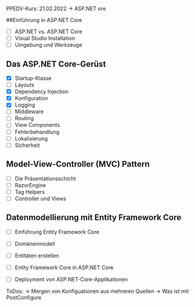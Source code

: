 PPEDV-Kurs: 21.02.2022 -> ASP.NET ore

##Einführung in ASP.NET Core
- [ ] ASP.NET vs. ASP.NET Core
- [ ] Visual Studio Installation
- [ ] Umgebung und Werkzeuge
## Das ASP.NET Core-Gerüst
- [x] Startup-Klasse
- [ ] Layouts
- [x] Dependency Injection
- [x] Konfiguration
- [x] Logging
- [ ] Middleware
- [ ] Routing
- [ ] View Components
- [ ] Fehlerbehandlung
- [ ] Lokalisierung
- [ ] Sicherheit
## Model-View-Controller (MVC) Pattern
- [ ] Die Präsentationsschicht
- [ ] RazorEngine
- [ ] Tag Helpers
- [ ] Controller und Views
## Datenmodellierung mit Entity Framework Core
- [ ] Einführung Entity Framework Core
- [ ] Domänenmodell
- [ ] Entitäten erstellen
- [ ] Entity Framework Core in ASP.NET Core

- [ ] Deployment von ASP.NET-Core-Applikationen



ToDos:
-> Mergen von Konfiguationen aus mehreren Quellen
-> Was ist mit PostConfigure 